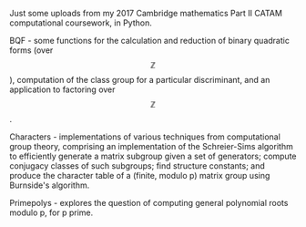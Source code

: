 Just some uploads from my 2017 Cambridge mathematics Part II CATAM computational coursework, in Python.

BQF - some functions for the calculation and reduction of binary quadratic forms (over $$\mathbb{Z}$$), computation of the class group for a particular discriminant, and an application to factoring over $$\mathbb{Z}$$.

Characters - implementations of various techniques from computational group theory, comprising an implementation of the Schreier-Sims algorithm to efficiently generate a matrix subgroup given a set of generators; compute conjugacy classes of such subgroups; find structure constants; and produce the character table of a (finite, modulo p) matrix group using Burnside's algorithm.

Primepolys - explores the question of computing general polynomial roots modulo p, for p prime.
